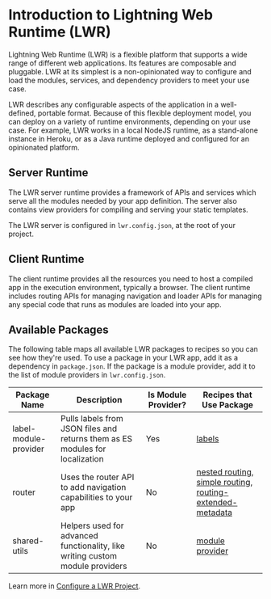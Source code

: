 # Introduction to Lightning Web Runtime (LWR)

Lightning Web Runtime (LWR) is a flexible platform that supports a wide range of different web applications. Its features are composable and pluggable. LWR at its simplest is a non-opinionated way to configure and load the modules, services, and dependency providers to meet your use case.

LWR describes any configurable aspects of the application in a well-defined, portable format. Because of this flexible deployment model, you can deploy on a variety of runtime environments, depending on your use case. For example, LWR works in a local NodeJS runtime, as a stand-alone instance in Heroku, or as a Java runtime deployed and configured for an opinionated platform.

## Server Runtime

The LWR server runtime provides a framework of APIs and services which serve all the modules needed by your app definition. The server also contains view providers for compiling and serving your static templates.

The LWR server is configured in `lwr.config.json`, at the root of your project.

## Client Runtime

The client runtime provides all the resources you need to host a compiled app in the execution environment, typically a browser. The client runtime includes routing APIs for managing navigation and loader APIs for managing any special code that runs as modules are loaded into your app.

## Available Packages

The following table maps all available LWR packages to recipes so you can see how they're used. To use a package in your LWR app, add it as a dependency in `package.json`. If the package is a module provider, add it to the list of module providers in `lwr.config.json`.

| Package Name          | Description                                                                   | Is Module Provider? | Recipes that Use Package                                                                                                                                                                                                                                                                                                |
| --------------------- | ----------------------------------------------------------------------------- | ------------------- | ----------------------------------------------------------------------------------------------------------------------------------------------------------------------------------------------------------------------------------------------------------------------------------------------------------------------- |
| label-module-provider | Pulls labels from JSON files and returns them as ES modules for localization  | Yes                 | [labels](https://github.com/salesforce/lwr-recipes/tree/master/packages/labels)                                                                                                                                                                                                                                         |
| router                | Uses the router API to add navigation capabilities to your app                | No                  | [nested routing](https://github.com/salesforce/lwr-recipes/tree/master/packages/nested-routing), [simple routing](https://github.com/salesforce/lwr-recipes/tree/master/packages/simple-routing), [routing-extended-metadata](https://github.com/salesforce/lwr-recipes/tree/master/packages/routing-extended-metadata) |
| shared-utils          | Helpers used for advanced functionality, like writing custom module providers | No                  | [module provider](https://github.com/salesforce/lwr-recipes/tree/master/packages/module-provider)                                                                                                                                                                                                                       |

Learn more in [Configure a LWR Project](./config.md).
